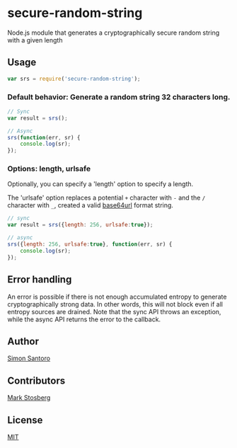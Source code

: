# secure-random-string

Node.js module that generates a cryptographically secure random string with a given length

## Usage

```javascript
var srs = require('secure-random-string');
```

### Default behavior: Generate a random string 32 characters long.

```javascript
// Sync
var result = srs();

// Async
srs(function(err, sr) {
	console.log(sr);
});

```

### Options: length, urlsafe

Optionally, you can specify a 'length' option to specify a length.

The 'urlsafe' option replaces a potential `+` character with `-` and the `/` character
with `_`, created a valid [base64url](https://en.wikipedia.org/wiki/Base64) format string.

```javascript
// sync
var result = srs({length: 256, urlsafe:true});

// async
srs({length: 256, urlsafe:true}, function(err, sr) {
	console.log(sr);
});
```

## Error handling


An error is possible if there is not enough accumulated entropy to generate cryptographically strong data. In other words, this will not block even if all entropy sources are drained. Note that the sync API throws an exception, while
the async API returns the error to the callback.

## Author

 [Simon Santoro](https://github.com/S2-)

## Contributors

 [Mark Stosberg](https://github.com/markstos)

## License

[MIT](https://github.com/aheckmann/node-ses/blob/master/LICENSE)

